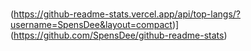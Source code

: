 ###
(https://github-readme-stats.vercel.app/api/top-langs/?username=SpensDee&layout=compact)](https://github.com/SpensDee/github-readme-stats)
